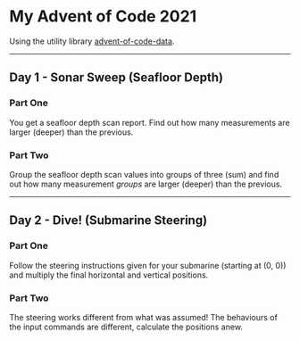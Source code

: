 # My Advent of Code 2021
Using the utility library [advent-of-code-data](https://github.com/wimglenn/advent-of-code-data).

---
## Day 1 - Sonar Sweep (Seafloor Depth)
### Part One
You get a seafloor depth scan report. 
Find out how many measurements are larger (deeper) than the previous.

### Part Two
Group the seafloor depth scan values into groups of three (sum) and
find out how many measurement *groups* are larger (deeper) than the previous.



---
## Day 2 - Dive! (Submarine Steering)
### Part One
Follow the steering instructions given for your submarine (starting at (0, 0)) 
and multiply the final horizontal and vertical positions.

### Part Two
The steering works different from what was assumed! 
The behaviours of the input commands are different, calculate the positions anew.







<!---Daily Template

---
## Day Nr. - <name>
### Part One
Short description...

### Part Two
Short description...

-->

